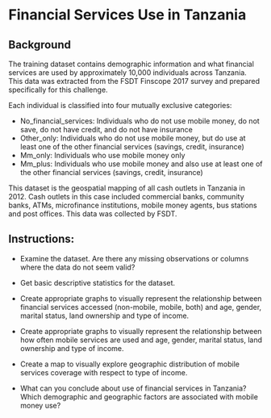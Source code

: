 Financial Services Use in Tanzania
===================================================================================================================================
## Background
The training dataset contains demographic information and what financial services are used by approximately 10,000 individuals across Tanzania. This data was extracted from the FSDT Finscope 2017 survey and prepared specifically for this challenge.

Each individual is classified into four mutually exclusive categories:

 - No_financial_services: Individuals who do not use mobile money, do not save, do not have credit, and do not have insurance
- Other_only: Individuals who do not use mobile money, but do use at least one of the other financial services (savings, credit, insurance)
- Mm_only: Individuals who use mobile money only
- Mm_plus: Individuals who use mobile money and also use at least one of the other financial services (savings, credit, insurance)

This dataset is the geospatial mapping of all cash outlets in Tanzania in 2012. Cash outlets in this case included commercial banks, community banks, ATMs, microfinance institutions, mobile money agents, bus stations and post offices. This data was collected by FSDT.

## Instructions:
- Examine the dataset. Are there any missing observations or columns where the data do not seem valid?

- Get basic descriptive statistics for the dataset.

- Create appropriate graphs to visually represent the relationship between financial services accessed (non-mobile, mobile, both) and age, gender, marital status, land ownership and type of income.

- Create appropriate graphs to visually represent the relationship between how often mobile services are used and age, gender, marital status, land ownership and type of income.

- Create a map to visually explore geographic distribution of mobile services coverage with respect to type of income.

- What can you conclude about use of financial services in Tanzania? Which demographic and geographic factors are associated with mobile money use?
